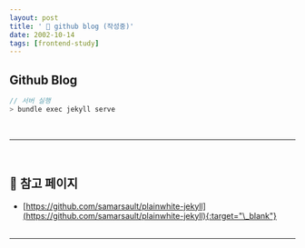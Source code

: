 ```yaml
---
layout: post
title: ' 🎊 github blog (작성중)'
date: 2002-10-14
tags: [frontend-study]
---
```


## Github Blog

```javascript
// 서버 실행
> bundle exec jekyll serve
```

<br/>

---

<br/>

## 🎫 참고 페이지

- [https://github.com/samarsault/plainwhite-jekyll](https://github.com/samarsault/plainwhite-jekyll){:target="\_blank"}
  <br/><br/>

---
